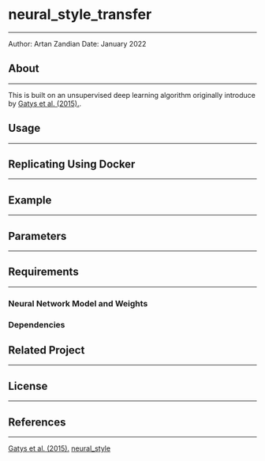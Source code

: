# neural_style_transfer
---
Author: Artan Zandian
Date: January 2022

## About
---
This is built on an unsupervised deep learning algorithm originally introduce by [Gatys et al. (2015).](https://arxiv.org/abs/1508.06576). 


## Usage
---



## Replicating Using Docker
---


## Example
---



## Parameters
---



## Requirements
---
### Neural Network Model and Weights



### Dependencies


## Related Project
---

## License
---


## References
---
[Gatys et al. (2015).](https://arxiv.org/abs/1508.06576)
[neural_style](https://github.com/anishathalye/neural-style)